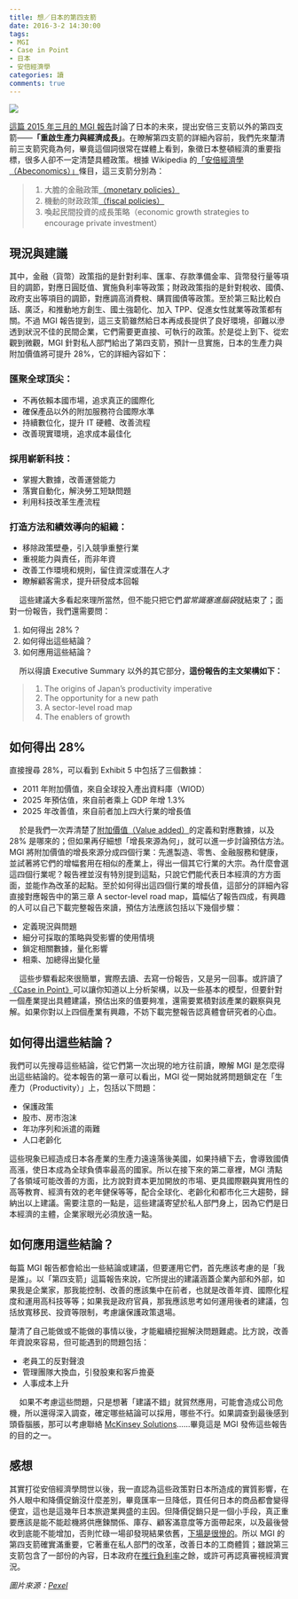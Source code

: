 ```yaml
---
title: 想／日本的第四支箭
date: 2016-3-2 14:30:00
tags: 
- MGI
- Case in Point
- 日本
- 安倍經濟學
categories: 讀
comments: true
---
```

![](cover.jpg)

[這篇 2015 年三月的 MGI 報告](http://www.mckinsey.com/global-themes/employment-and-growth/how-a-private-sector-transformation-could-revive-japan)討論了日本的未來，提出安倍三支箭以外的第四支箭——**「重啟生產力與經濟成長」**。在瞭解第四支箭的詳細內容前，我們先來釐清前三支箭究竟為何，畢竟這個詞很常在媒體上看到，象徵日本整頓經濟的重要指標，很多人卻不一定清楚具體政策。<!--more-->根據 Wikipedia 的[「安倍經濟學（Abeconomics）」](https://zh.wikipedia.org/wiki/%E5%AE%89%E5%80%8D%E7%B6%93%E6%BF%9F%E5%AD%B8)條目，這三支箭分別為：

> 1. 大膽的金融政策[（monetary policies）](https://en.wikipedia.org/wiki/Monetary_policy)
> 2. 機動的財政政策[（fiscal policies）](https://en.wikipedia.org/wiki/Fiscal_policy)
> 3. 喚起民間投資的成長策略（economic growth strategies to encourage private investment）

## 現況與建議
其中，金融（貨幣）政策指的是針對利率、匯率、存款準備金率、貨幣發行量等項目的調節，對應日圓貶值、實施負利率等政策；財政政策指的是針對稅收、國債、政府支出等項目的調節，對應調高消費稅、購買國債等政策。至於第三點比較白話、廣泛，和推動地方創生、國土強韌化、加入 TPP、促進女性就業等政策都有關。不過 MGI 報告提到，這三支箭雖然給日本再成長提供了良好環境，卻難以滲透到狀況不佳的民間企業，它們需要更直接、可執行的政策。於是從上到下、從宏觀到微觀，MGI 針對私人部門給出了第四支箭，預計一旦實施，日本的生產力與附加價值將可提升 28%，它的詳細內容如下：

### 匯聚全球頂尖：
* 不再依賴本國市場，追求真正的國際化
* 確保產品以外的附加服務符合國際水準
* 持續數位化，提升 IT 硬體、改善流程
* 改善現實環境，追求成本最佳化

### 採用嶄新科技：
* 掌握大數據，改善運營能力
* 落實自動化，解決勞工短缺問題
* 利用科技改革生產流程

### 打造方法和績效導向的組織：
* 移除政策壁壘，引入競爭重整行業
* 重視能力與責任，而非年資
* 改善工作環境和規則，留住資深或潛在人才
* 瞭解顧客需求，提升研發成本回報

　
這些建議大多看起來理所當然，但不能只把它們*當常識塞進腦袋*就結束了；面對一份報告，我們還需要問：

1. 如何得出 28%？
2. 如何得出這些結論？
3. 如何應用這些結論？

　
所以得讀 Executive Summary 以外的其它部分，**這份報告的主文架構如下：**

> 1. The origins of Japan’s productivity imperative
> 2. The opportunity for a new path
> 3. A sector-level road map
> 4. The enablers of growth

## 如何得出 28%
直接搜尋 28%，可以看到 Exhibit 5 中包括了三個數據：

* 2011 年附加價值，來自全球投入產出資料庫（WIOD）
* 2025 年預估值，來自前者乘上 GDP 年增 1.3%
* 2025 年改善值，來自前者加上四大行業的增長值

　
於是我們一次弄清楚了[附加價值（Value added）](http://wiki.mbalib.com/zh-tw/%E9%99%84%E5%8A%A0%E4%BB%B7%E5%80%BC)的定義和對應數據，以及 28% 是哪來的；但如果再仔細想「增長來源為何」，就可以進一步討論預估方法。MGI 將附加價值的增長來源分成四個行業：先進製造、零售、金融服務和健康，並試著將它們的增幅套用在相似的產業上，得出一個其它行業的大宗。為什麼會選這四個行業呢？報告裡並沒有特別提到這點，只說它們能代表日本經濟的方方面面，並能作為改革的起點。至於如何得出這四個行業的增長值，這部分的詳細內容直接對應報告中的第三章 A sector-level road map，篇幅佔了報告四成，有興趣的人可以自己下載完整報告來讀，預估方法應該包括以下幾個步驟：

* 定義現況與問題
* 細分可採取的策略與受影響的使用情境
* 鎖定相關數據，量化影響
* 相乘、加總得出變化量

　
這些步驟看起來很簡單，實際去讀、去寫一份報告，又是另一回事。或許讀了[《Case in Point》](http://www.amazon.com/Case-In-Point-Interview-Preparation/dp/0971015880)可以讓你知道以上分析架構，以及一些基本的模型，但要針對一個產業提出具體建議，預估出來的值要夠准，還需要累積對該產業的觀察與見解。如果你對以上四個產業有興趣，不妨下載完整報告認真體會研究者的心血。

## 如何得出這些結論？
我們可以先搜尋這些結論，從它們第一次出現的地方往前讀，瞭解 MGI 是怎麼得出這些結論的。從本報告的第一章可以看出，MGI 從一開始就將問題鎖定在「生產力（Productivity）」上，包括以下問題：

* 保護政策
* 股市、房市泡沫
* 年功序列和派遣的兩難
* 人口老齡化

這些現象已經造成日本各產業的生產力遠遠落後美國，如果持續下去，會導致國債高漲，使日本成為全球負債率最高的國家。所以在接下來的第二章裡，MGI 清點了各領域可能改善的方面，比方說對資本更加開放的市場、更具國際觀與實用性的高等教育、經濟有效的老年健保等等，配合全球化、老齡化和都市化三大趨勢，歸納出以上建議。需要注意的一點是，這些建議寄望於私人部門身上，因為它們是日本經濟的主體，企業家眼光必須放遠一點。

## 如何應用這些結論？
每篇 MGI 報告都會給出一些結論或建議，但要運用它們，首先應該考慮的是「我是誰」。以「第四支箭」這篇報告來說，它所提出的建議涵蓋企業內部和外部，如果我是企業家，那我能控制、改善的應該集中在前者，也就是改善年資、國際化程度和運用高科技等等；如果我是政府官員，那我應該思考如何運用後者的建議，包括放寬移民、投資等限制，考慮讓保護政策退場。

釐清了自己能做或不能做的事情以後，才能繼續挖掘解決問題難處。比方說，改善年資說來容易，但可能遇到的問題包括：

* 老員工的反對聲浪
* 管理團隊大換血，引發股東和客戶擔憂
* 人事成本上升

　
如果不考慮這些問題，只是想著「建議不錯」就貿然應用，可能會造成公司危機，所以還得深入調查，確定哪些結論可以採用，哪些不行。如果調查到最後感到頭昏腦脹，那可以考慮聯絡 [McKinsey Solutions](http://www.mckinseysolutions.com/)……畢竟這是 MGI 發佈這些報告的目的之一。

## 感想
其實打從安倍經濟學問世以後，我一直認為這些政策對日本所造成的實質影響，在外人眼中和降價促銷沒什麼差別，畢竟匯率一旦降低，買任何日本的商品都會變得便宜，這也是這幾年日本旅遊業興盛的主因。但降價促銷只是一個小手段，真正重要應該是能不能趁機將供應鍊關係、庫存、顧客滿意度等方面帶起來，以及最後營收到底能不能增加，否則忙碌一場卻發現結果依舊，[下場是很慘的](http://www.moneydj.com/KMDJ/News/NewsViewer.aspx?a=f0ee39aa-0f5a-400b-b848-f6b805d20849&c=MB03#ixzz41dTgGQDI)。所以 MGI 的第四支箭確實滿重要，它著重在私人部門的改革，改善日本的工商體質；雖說第三支箭包含了一部份的內容，日本政府在[推行負利率](http://www.cna.com.tw/news/firstnews/201601295015-1.aspx)之餘，或許可再認真審視經濟實況。

*圖片來源：[Pexel](https://www.pexels.com/)*
